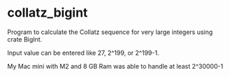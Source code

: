 # collatz_bigint

Program to calculate the Collatz sequence for very large integers using crate BigInt.

Input value can be entered like 27, 2^199, or 2^199-1.

My Mac mini with M2 and 8 GB Ram was able to handle at least 2^30000-1

